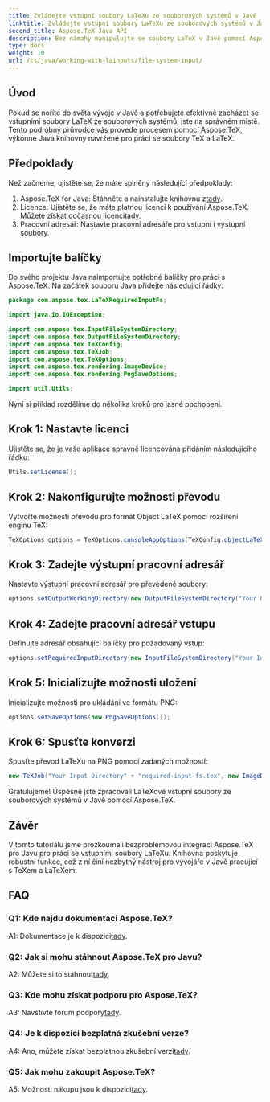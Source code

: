 ```yaml
---
title: Zvládejte vstupní soubory LaTeXu ze souborových systémů v Javě
linktitle: Zvládejte vstupní soubory LaTeXu ze souborových systémů v Javě
second_title: Aspose.TeX Java API
description: Bez námahy manipulujte se soubory LaTeX v Javě pomocí Aspose.TeX. Stáhněte si nyní pro bezproblémovou integraci a prozkoumejte sílu TeXu ve svých projektech Java.
type: docs
weight: 10
url: /cs/java/working-with-lainputs/file-system-input/
---
```

## Úvod

Pokud se noříte do světa vývoje v Javě a potřebujete efektivně zacházet se vstupními soubory LaTeX ze souborových systémů, jste na správném místě. Tento podrobný průvodce vás provede procesem pomocí Aspose.TeX, výkonné Java knihovny navržené pro práci se soubory TeX a LaTeX.

## Předpoklady

Než začneme, ujistěte se, že máte splněny následující předpoklady:

1.  Aspose.TeX for Java: Stáhněte a nainstalujte knihovnu z[tady](https://releases.aspose.com/tex/java/).
2.  Licence: Ujistěte se, že máte platnou licenci k používání Aspose.TeX. Můžete získat dočasnou licenci[tady](https://purchase.aspose.com/temporary-license/).
3. Pracovní adresář: Nastavte pracovní adresáře pro vstupní i výstupní soubory.

## Importujte balíčky

Do svého projektu Java naimportujte potřebné balíčky pro práci s Aspose.TeX. Na začátek souboru Java přidejte následující řádky:

```java
package com.aspose.tex.LaTeXRequiredInputFs;

import java.io.IOException;

import com.aspose.tex.InputFileSystemDirectory;
import com.aspose.tex.OutputFileSystemDirectory;
import com.aspose.tex.TeXConfig;
import com.aspose.tex.TeXJob;
import com.aspose.tex.TeXOptions;
import com.aspose.tex.rendering.ImageDevice;
import com.aspose.tex.rendering.PngSaveOptions;

import util.Utils;
```

Nyní si příklad rozdělíme do několika kroků pro jasné pochopení.

## Krok 1: Nastavte licenci

Ujistěte se, že je vaše aplikace správně licencována přidáním následujícího řádku:

```java
Utils.setLicense();
```

## Krok 2: Nakonfigurujte možnosti převodu

Vytvořte možnosti převodu pro formát Object LaTeX pomocí rozšíření enginu TeX:

```java
TeXOptions options = TeXOptions.consoleAppOptions(TeXConfig.objectLaTeX());
```

## Krok 3: Zadejte výstupní pracovní adresář

Nastavte výstupní pracovní adresář pro převedené soubory:

```java
options.setOutputWorkingDirectory(new OutputFileSystemDirectory("Your Output Directory"));
```

## Krok 4: Zadejte pracovní adresář vstupu

Definujte adresář obsahující balíčky pro požadovaný vstup:

```java
options.setRequiredInputDirectory(new InputFileSystemDirectory("Your Input Directory" + "packages"));
```

## Krok 5: Inicializujte možnosti uložení

Inicializujte možnosti pro ukládání ve formátu PNG:

```java
options.setSaveOptions(new PngSaveOptions());
```

## Krok 6: Spusťte konverzi

Spusťte převod LaTeXu na PNG pomocí zadaných možností:

```java
new TeXJob("Your Input Directory" + "required-input-fs.tex", new ImageDevice(), options).run();
```

Gratulujeme! Úspěšně jste zpracovali LaTeXové vstupní soubory ze souborových systémů v Javě pomocí Aspose.TeX.

## Závěr

V tomto tutoriálu jsme prozkoumali bezproblémovou integraci Aspose.TeX pro Javu pro práci se vstupními soubory LaTeXu. Knihovna poskytuje robustní funkce, což z ní činí nezbytný nástroj pro vývojáře v Javě pracující s TeXem a LaTeXem.

## FAQ

### Q1: Kde najdu dokumentaci Aspose.TeX?

 A1: Dokumentace je k dispozici[tady](https://reference.aspose.com/tex/java/).

### Q2: Jak si mohu stáhnout Aspose.TeX pro Javu?

A2: Můžete si to stáhnout[tady](https://releases.aspose.com/tex/java/).

### Q3: Kde mohu získat podporu pro Aspose.TeX?

 A3: Navštivte fórum podpory[tady](https://forum.aspose.com/c/tex/47).

### Q4: Je k dispozici bezplatná zkušební verze?

 A4: Ano, můžete získat bezplatnou zkušební verzi[tady](https://releases.aspose.com/).

### Q5: Jak mohu zakoupit Aspose.TeX?

 A5: Možnosti nákupu jsou k dispozici[tady](https://purchase.aspose.com/buy).